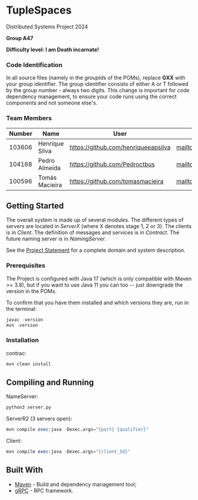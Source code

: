# TupleSpaces

Distributed Systems Project 2024

**Group A47**

**Difficulty level: I am Death incarnate!**


### Code Identification

In all source files (namely in the *groupId*s of the POMs), replace __GXX__ with your group identifier. The group
identifier consists of either A or T followed by the group number - always two digits. This change is important for 
code dependency management, to ensure your code runs using the correct components and not someone else's.

### Team Members

| Number | Name              | User                                   | Email                                           |
|--------|-------------------|----------------------------------------|-------------------------------------------------|
| 103606 | Henrique Silva    | <https://github.com/henriqueeapsilva>  | <mailto:henriqueapsilva@tecnico.ulisboa.pt>     |
| 104168 | Pedro Almeida     | <https://github.com/Pedroctbus>        | <mailto:pedrorebeloalmeida@tecnico.ulisboa.pt>  |
| 100596 | Tomás Macieira    | <https://github.com/tomasmacieira>     | <mailto:tomasmacieira@tecnico.ulisboa.pt>       | 

## Getting Started

The overall system is made up of several modules. The different types of servers are located in _ServerX_ (where X denotes stage 1, 2 or 3). 
The clients is in _Client_.
The definition of messages and services is in _Contract_. The future naming server
is in _NamingServer_.

See the [Project Statement](https://github.com/tecnico-distsys/TupleSpaces) for a complete domain and system description.

### Prerequisites

The Project is configured with Java 17 (which is only compatible with Maven >= 3.8), but if you want to use Java 11 you
can too -- just downgrade the version in the POMs.

To confirm that you have them installed and which versions they are, run in the terminal:

```s
javac -version
mvn -version
```

### Installation

contrac:
```s
mvn clean install
```

## Compiling and Running

NameServer:
```s
python3 server.py
```

ServerR2 (3 servers open): 
```s
mvn compile exec:java -Dexec.args="{port} {qualifier}"
```

Client: 
```s
mvn compile exec:java -Dexec.args="{client_Id}"
```

## Built With

* [Maven](https://maven.apache.org/) - Build and dependency management tool;
* [gRPC](https://grpc.io/) - RPC framework.
